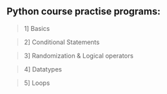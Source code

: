 ## Python course practise programs:

> 1] Basics

> 2] Conditional Statements

> 3] Randomization & Logical operators

> 4] Datatypes

> 5] Loops

